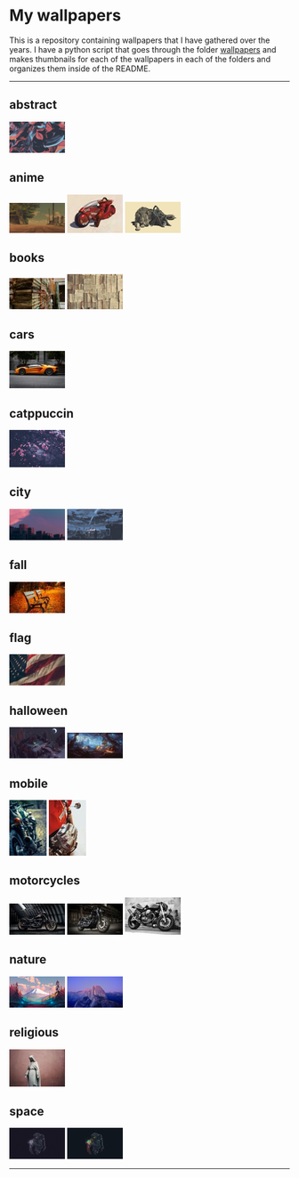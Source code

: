 # My wallpapers

This is a repository containing wallpapers that I have gathered over the years. I have a python script that goes through the folder [wallpapers](/wallpapers) and makes thumbnails for each of the wallpapers in each of the folders and organizes them inside of the README.

---

<!-- THUMBNAILS_START -->

## abstract

[![ign_colorful.png](thumbnails\abstract\ign_colorful.png)](wallpapers\abstract\ign_colorful.png) 

## anime

[![5m5kLI9.png](thumbnails\anime\5m5kLI9.png)](wallpapers\anime\5m5kLI9.png) [![ilya_kuvshinov_06.jpeg](thumbnails\anime\ilya_kuvshinov_06.jpeg)](wallpapers\anime\ilya_kuvshinov_06.jpeg) [![Sif.png](thumbnails\anime\Sif.png)](wallpapers\anime\Sif.png) 

## books

[![0166.jpg](thumbnails\books\0166.jpg)](wallpapers\books\0166.jpg) [![Pages.png](thumbnails\books\Pages.png)](wallpapers\books\Pages.png) 

## cars

[![kevin-bhagat-3cLpiv8h5so-unsplash.jpg](thumbnails\cars\kevin-bhagat-3cLpiv8h5so-unsplash.jpg)](wallpapers\cars\kevin-bhagat-3cLpiv8h5so-unsplash.jpg) 

## catppuccin

[![BlossomsCatppuccin.png](thumbnails\catppuccin\BlossomsCatppuccin.png)](wallpapers\catppuccin\BlossomsCatppuccin.png) 

## city

[![evening-sky.png](thumbnails\city\evening-sky.png)](wallpapers\city\evening-sky.png) [![ign_dudeOnBuilding3.png](thumbnails\city\ign_dudeOnBuilding3.png)](wallpapers\city\ign_dudeOnBuilding3.png) 

## fall

[![0266.jpg](thumbnails\fall\0266.jpg)](wallpapers\fall\0266.jpg) 

## flag

[![samuel-branch-ZPVisr0s_hQ-unsplash.jpg](thumbnails\flag\samuel-branch-ZPVisr0s_hQ-unsplash.jpg)](wallpapers\flag\samuel-branch-ZPVisr0s_hQ-unsplash.jpg) 

## halloween

[![ghfw94chrlt91.png](thumbnails\halloween\ghfw94chrlt91.png)](wallpapers\halloween\ghfw94chrlt91.png) [![wp4767418.jpg](thumbnails\halloween\wp4767418.jpg)](wallpapers\halloween\wp4767418.jpg) 

## mobile

[![121cff020cb2f670e7c56190b3b57f7b.jpg](thumbnails\mobile\121cff020cb2f670e7c56190b3b57f7b.jpg)](wallpapers\mobile\121cff020cb2f670e7c56190b3b57f7b.jpg) [![aleks-marinkovic-rvziaOyz9_Y-unsplash.jpg](thumbnails\mobile\aleks-marinkovic-rvziaOyz9_Y-unsplash.jpg)](wallpapers\mobile\aleks-marinkovic-rvziaOyz9_Y-unsplash.jpg) 

## motorcycles

[![wp10762147-harley-davidson-dyna-wallpapers.jpg](thumbnails\motorcycles\wp10762147-harley-davidson-dyna-wallpapers.jpg)](wallpapers\motorcycles\wp10762147-harley-davidson-dyna-wallpapers.jpg) [![wp10762149.jpg](thumbnails\motorcycles\wp10762149.jpg)](wallpapers\motorcycles\wp10762149.jpg) [![wp6959117.jpg](thumbnails\motorcycles\wp6959117.jpg)](wallpapers\motorcycles\wp6959117.jpg) 

## nature

[![forrest.png](thumbnails\nature\forrest.png)](wallpapers\nature\forrest.png) [![yosemite.png](thumbnails\nature\yosemite.png)](wallpapers\nature\yosemite.png) 

## religious

[![jon-tyson-zlf17V5sCRQ-unsplash.jpg](thumbnails\religious\jon-tyson-zlf17V5sCRQ-unsplash.jpg)](wallpapers\religious\jon-tyson-zlf17V5sCRQ-unsplash.jpg) 

## space

[![2e3e68fb-b6da-4bb6-8ad3-9a2d335340af.png](thumbnails\space\2e3e68fb-b6da-4bb6-8ad3-9a2d335340af.png)](wallpapers\space\2e3e68fb-b6da-4bb6-8ad3-9a2d335340af.png) [![astronaut-jellyfish-space-digital-art-uhdpaper.com-4K-107.jpg](thumbnails\space\astronaut-jellyfish-space-digital-art-uhdpaper.com-4K-107.jpg)](wallpapers\space\astronaut-jellyfish-space-digital-art-uhdpaper.com-4K-107.jpg) 

<!-- THUMBNAILS_END -->

---
